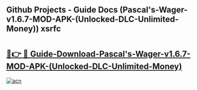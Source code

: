 ## Github Projects - Guide Docs (Pascal's-Wager-v1.6.7-MOD-APK-(Unlocked-DLC-Unlimited-Money)) xsrfc

# <h2><a href="https://apkcomod.com?title=Pascal's-Wager-v1.6.7-MOD-APK-(Unlocked-DLC-Unlimited-Money)">🔗👉 🔴 Guide-Download-Pascal's-Wager-v1.6.7-MOD-APK-(Unlocked-DLC-Unlimited-Money) </a></h2>

[![acn](https://github.com/user-attachments/assets/0f9c940e-d8b0-45ae-aac7-cd30a18b3e1c)](https://apkcomod.com?title=Pascal's-Wager-v1.6.7-MOD-APK-(Unlocked-DLC-Unlimited-Money))
